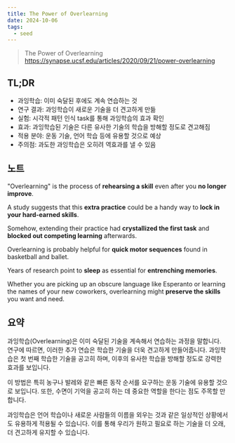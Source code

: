 ```yaml
---
title: The Power of Overlearning
date: 2024-10-06
tags:
  - seed
---
```

> The Power of Overlearning
> https://synapse.ucsf.edu/articles/2020/09/21/power-overlearning

## TL;DR

- 과잉학습: 이미 숙달된 후에도 계속 연습하는 것
- 연구 결과: 과잉학습이 새로운 기술을 더 견고하게 만듦
- 실험: 시각적 패턴 인식 task를 통해 과잉학습의 효과 확인
- 효과: 과잉학습된 기술은 다른 유사한 기술의 학습을 방해할 정도로 견고해짐
- 적용 분야: 운동 기술, 언어 학습 등에 유용할 것으로 예상
- 주의점: 과도한 과잉학습은 오히려 역효과를 낼 수 있음

## 노트

"Overlearning" is the process of **rehearsing a skill** even after you **no longer improve**.

A study suggests that this **extra practice** could be a handy way to **lock in your hard-earned skills**.

Somehow, extending their practice had **crystallized the first task** and **blocked out competing learning** afterwards.

Overlearning is probably helpful for **quick motor sequences** found in basketball and ballet.

Years of research point to **sleep** as essential for **entrenching memories**.

Whether you are picking up an obscure language like Esperanto or learning the names of your new coworkers, overlearning might **preserve the skills** you want and need.

## 요약

과잉학습(Overlearning)은 이미 숙달된 기술을 계속해서 연습하는 과정을 말합니다. 연구에 따르면, 이러한 추가 연습은 학습한 기술을 더욱 견고하게 만들어줍니다. 과잉학습은 첫 번째 학습한 기술을 공고히 하며, 이후의 유사한 학습을 방해할 정도로 강력한 효과를 보입니다.

이 방법은 특히 농구나 발레와 같은 빠른 동작 순서를 요구하는 운동 기술에 유용할 것으로 보입니다. 또한, 수면이 기억을 공고히 하는 데 중요한 역할을 한다는 점도 주목할 만합니다.

과잉학습은 언어 학습이나 새로운 사람들의 이름을 외우는 것과 같은 일상적인 상황에서도 유용하게 적용될 수 있습니다. 이를 통해 우리가 원하고 필요로 하는 기술을 더 오래, 더 견고하게 유지할 수 있습니다.
